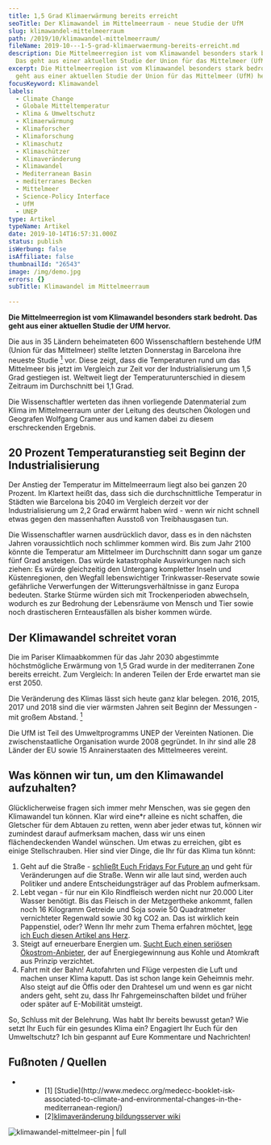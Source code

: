 ```yaml
---
title: 1,5 Grad Klimaerwärmung bereits erreicht
seoTitle: Der Klimawandel im Mittelmeerraum - neue Studie der UfM
slug: klimawandel-mittelmeerraum
path: /2019/10/klimawandel-mittelmeerraum/
fileName: 2019-10---1-5-grad-klimaerwaermung-bereits-erreicht.md
description: Die Mittelmeerregion ist vom Klimawandel besonders stark bedroht.
  Das geht aus einer aktuellen Studie der Union für das Mittelmeer (UfM) hervor.
excerpt: Die Mittelmeerregion ist vom Klimawandel besonders stark bedroht. Das
  geht aus einer aktuellen Studie der Union für das Mittelmeer (UfM) hervor.
focusKeyword: Klimawandel
labels:
  - Climate Change
  - Globale Mitteltemperatur
  - Klima & Umweltschutz
  - Klimaerwärmung
  - Klimaforscher
  - Klimaforschung
  - Klimaschutz
  - Klimaschützer
  - Klimaveränderung
  - Klimawandel
  - Mediterranean Basin
  - mediterranes Becken
  - Mittelmeer
  - Science-Policy Interface
  - UfM
  - UNEP
type: Artikel
typeName: Artikel
date: 2019-10-14T16:57:31.000Z
status: publish
isWerbung: false
isAffiliate: false
thumbnailId: "26543"
image: /img/demo.jpg
errors: {}
subTitle: Klimawandel im Mittelmeerraum
  
---
```


**Die Mittelmeerregion ist vom Klimawandel besonders stark bedroht. Das geht aus
einer aktuellen Studie der UfM hervor.**

Die aus in 35 Ländern beheimateten 600 Wissenschaftlern bestehende UfM (Union
für das Mittelmeer) stellte letzten Donnerstag in Barcelona ihre neueste Studie
[<sup>1</sup>](#1) vor. Diese zeigt, dass die Temperaturen rund um das
Mittelmeer bis jetzt im Vergleich zur Zeit vor der Industrialisierung um 1,5
Grad gestiegen ist. Weltweit liegt der Temperaturunterschied in diesem Zeitraum
im Durchschnitt bei 1,1 Grad.

Die Wissenschaftler werteten das ihnen vorliegende Datenmaterial zum Klima im
Mittelmeerraum unter der Leitung des deutschen Ökologen und Geografen Wolfgang
Cramer aus und kamen dabei zu diesem erschreckenden Ergebnis.

## 20 Prozent Temperaturanstieg seit Beginn der Industrialisierung

Der Anstieg der Temperatur im Mittelmeerraum liegt also bei ganzen 20 Prozent.
Im Klartext heißt das, dass sich die durchschnittliche Temperatur in Städten wie
Barcelona bis 2040 im Vergleich derzeit vor der Industrialisierung um 2,2 Grad
erwärmt haben wird - wenn wir nicht schnell etwas gegen den massenhaften Ausstoß
von Treibhausgasen tun.

Die Wissenschaftler warnen ausdrücklich davor, dass es in den nächsten Jahren
voraussichtlich noch schlimmer kommen wird. Bis zum Jahr 2100 könnte die
Temperatur am Mittelmeer im Durchschnitt dann sogar um ganze fünf Grad
ansteigen. Das würde katastrophale Auswirkungen nach sich ziehen: Es würde
gleichzeitig den Untergang kompletter Inseln und Küstenregionen, den Wegfall
lebenswichtiger Trinkwasser-Reservate sowie gefährliche Verwerfungen der
Witterungsverhältnisse in ganz Europa bedeuten. Starke Stürme würden sich mit
Trockenperioden abwechseln, wodurch es zur Bedrohung der Lebensräume von Mensch
und Tier sowie noch drastischeren Ernteausfällen als bisher kommen würde.

## Der Klimawandel schreitet voran

Die im Pariser Klimaabkommen für das Jahr 2030 abgestimmte höchstmögliche
Erwärmung von 1,5 Grad wurde in der mediterranen Zone bereits erreicht. Zum
Vergleich: In anderen Teilen der Erde erwartet man sie erst 2050.

Die Veränderung des Klimas lässt sich heute ganz klar belegen. 2016, 2015, 2017
und 2018 sind die vier wärmsten Jahren seit Beginn der Messungen - mit großem
Abstand. [<sup>1</sup>](#1)

Die UfM ist Teil des Umweltprogramms UNEP der Vereinten Nationen. Die
zwischenstaatliche Organisation wurde 2008 gegründet. In ihr sind alle 28 Länder
der EU sowie 15 Anrainerstaaten des Mittelmeeres vereint.

## Was können wir tun, um den Klimawandel aufzuhalten?

Glücklicherweise fragen sich immer mehr Menschen, was sie gegen den Klimawandel
tun können. Klar wird eine\*r alleine es nicht schaffen, die Gletscher für dem
Abtauen zu retten, wenn aber jeder etwas tut, können wir zumindest darauf
aufmerksam machen, dass wir uns einen flächendeckenden Wandel wünschen. Um etwas
zu erreichen, gibt es einige Stellschrauben. Hier sind vier Dinge, die Ihr für
das Klima tun könnt:

1.  Geht auf die Straße -
    [schließt Euch Fridays For Future an](/2019/09/allefuersklima-hamburg/) und
    geht für Veränderungen auf die Straße. Wenn wir alle laut sind, werden auch
    Politiker und andere Entscheidungsträger auf das Problem aufmerksam.
1.  Lebt vegan - für nur ein Kilo Rindfleisch werden nicht nur 20.000 Liter
    Wasser benötigt. Bis das Fleisch in der Metzgertheke ankommt, fallen noch 16
    Kilogramm Getreide und Soja sowie 50 Quadratmeter vernichteter Regenwald
    sowie 30 kg CO2 an. Das ist wirklich kein Pappenstiel, oder? Wenn Ihr mehr
    zum Thema erfahren möchtet,
    [lege ich Euch diesen Artikel ans Herz](/2014/07/soja-klimaschutz-oekologischer-fussabdruck/).
1.  Steigt auf erneuerbare Energien um.
    [Sucht Euch einen seriösen Ökostrom-Anbieter](/2011/04/stromanbieter-wechseln/),
    der auf Energiegewinnung aus Kohle und Atomkraft aus Prinzip verzichtet.
1.  Fahrt mit der Bahn! Autofahrten und Flüge verpesten die Luft und machen
    unser Klima kaputt. Das ist schon lange kein Geheimnis mehr. Also steigt auf
    die Öffis oder den Drahtesel um und wenn es gar nicht anders geht, seht zu,
    dass Ihr Fahrgemeinschaften bildet und früher oder später auf E-Mobilität
    umsteigt.

So, Schluss mit der Belehrung. Was habt Ihr bereits bewusst getan? Wie setzt Ihr
Euch für ein gesundes Klima ein? Engagiert Ihr Euch für den Umweltschutz? Ich
bin gespannt auf Eure Kommentare und Nachrichten!

## Fußnoten / Quellen

- <ul>     <li style="list-style-type: none;"> <ul>     <li id="1">[1]  [Studie](http://www.medecc.org/medecc-booklet-isk-associated-to-climate-and-environmental-changes-in-the-mediterranean-region/)
- [2][klimaveränderung bildungsserver wiki](https://wiki.bildungsserver.de/klimawandel/index.php/Aktuelle_Klima%C3%A4nderungen)
</li>
</ul>
</li>
</ul>

![klimawandel-mittelmeer-pin | full](http://cardamonchai.com/wp-content/uploads/2019/10/Wedding-Planner-Blog-2.png)

  